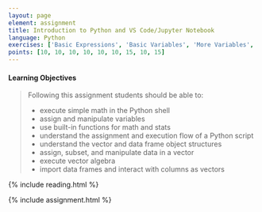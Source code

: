 ```yaml
---
layout: page
element: assignment
title: Introduction to Python and VS Code/Jupyter Notebook
language: Python
exercises: ['Basic Expressions', 'Basic Variables', 'More Variables', 'Built-in Functions', 'Modify the Code', 'Code Shuffle', 'Bird Banding', 'Shrub Volume Vectors', 'Shrub Volume Data Frame']
points: [10, 10, 10, 10, 10, 10, 15, 10, 15]
---
```


#### Learning Objectives

> Following this assignment students should be able to:
>
> - execute simple math in the Python shell
> - assign and manipulate variables
> - use built-in functions for math and stats
> - understand the assignment and execution flow of a Python script
> - understand the vector and data frame object structures
> - assign, subset, and manipulate data in a vector
> - execute vector algebra
> - import data frames and interact with columns as vectors

{% include reading.html %}

{% include assignment.html %}
